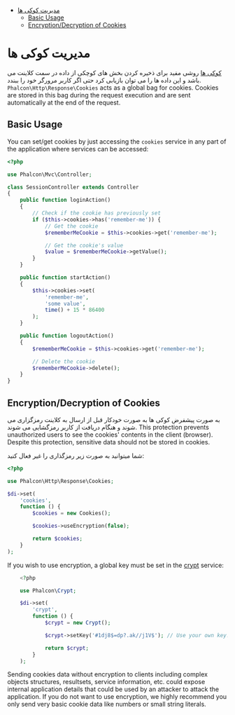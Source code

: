 <div class='article-menu'>
  <ul>
    <li>
      <a href="#overview">مدیریت کوکی ها</a>
       <ul>
        <li>
          <a href="#usage">Basic Usage</a>
        </li>
        <li>
          <a href="#encryption-decryption">Encryption/Decryption of Cookies</a>
        </li>
      </ul>
    </li>
  </ul>
</div>

<a name='overview'></a>

# مدیریت کوکی ها

[کوکی ها](http://en.wikipedia.org/wiki/HTTP_cookie) روشی مفید برای ذخیره کردن بخش های کوچکی از داده در سمت کلاینت می باشد و این داده ها را می توان بازیابی کرد حتی اگر کاربر مرورگر خود را ببندد. `Phalcon\Http\Response\Cookies` acts as a global bag for cookies. Cookies are stored in this bag during the request execution and are sent automatically at the end of the request.

<a name='usage'></a>

## Basic Usage

You can set/get cookies by just accessing the `cookies` service in any part of the application where services can be accessed:

```php
<?php

use Phalcon\Mvc\Controller;

class SessionController extends Controller
{
    public function loginAction()
    {
        // Check if the cookie has previously set
        if ($this->cookies->has('remember-me')) {
            // Get the cookie
            $rememberMeCookie = $this->cookies->get('remember-me');

            // Get the cookie's value
            $value = $rememberMeCookie->getValue();
        }
    }

    public function startAction()
    {
        $this->cookies->set(
            'remember-me',
            'some value',
            time() + 15 * 86400
        );
    }

    public function logoutAction()
    {
        $rememberMeCookie = $this->cookies->get('remember-me');

        // Delete the cookie
        $rememberMeCookie->delete();
    }
}
```

<a name='encryption-decryption'></a>

## Encryption/Decryption of Cookies

به صورت پیشفرض کوکی ها به صورت خودکار قبل از ارسال به کلاینت رمزگزاری می شوند و هنگام دریافت از کاربر رمزگشایی می شوند. This protection prevents unauthorized users to see the cookies' contents in the client (browser). Despite this protection, sensitive data should not be stored in cookies.

شما میتوانید به صورت زیر رمزگذاری را غیر فعال کنید:

```php
<?php

use Phalcon\Http\Response\Cookies;

$di->set(
    'cookies',
    function () {
        $cookies = new Cookies();

        $cookies->useEncryption(false);

        return $cookies;
    }
);
```

If you wish to use encryption, a global key must be set in the [crypt](/[[language]]/[[version]]/crypt) service:

```php
    <?php

    use Phalcon\Crypt;

    $di->set(
        'crypt',
        function () {
            $crypt = new Crypt();

            $crypt->setKey('#1dj8$=dp?.ak//j1V$'); // Use your own key!

            return $crypt;
        }
    );
```

<div class="alert alert-danger">
    <p>
        Sending cookies data without encryption to clients including complex objects structures, resultsets, service information, etc. could expose internal application details that could be used by an attacker to attack the application. If you do not want to use encryption, we highly recommend you only send very basic cookie data like numbers or small string literals.
    </p>
</div>
